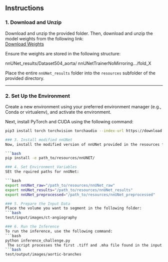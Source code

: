 ## Instructions

### 1. Download and Unzip
Download and unzip the provided folder. Then, download and unzip the model weights from the following link:  
[Download Weights](https://fileshare.uibk.ac.at/d/1f307883aec746028f24/)

Ensure the weights are stored in the following structure:

nnUNet_results/Dataset504_aorta/ nnUNetTrainerNoMirroring.../fold_X

Place the entire `nnUNet_results` folder into the `resources` subfolder of the provided directory.

---

### 2. Set Up the Environment

Create a new environment using your preferred environment manager (e.g., Conda or virtualenv), and activate the environment.

Next, install PyTorch and CUDA using the following command:

```bash
pip3 install torch torchvision torchaudio --index-url https://download.pytorch.org/whl/cu118

### 3. Install modified nnUNet
Now, install the modified version of nnUNet provided in the resources folder:

```bash
pip install -e path_to/resources/nnUNET/

### 4. Set Environment Variables
SEt the rquired paths for nnUNet:

```bash
export nnUNet_raw="/path_to/resources/nnUNet_raw"
export nnUNet_results="/path_to/resources/nnUNet_results"
export nnUNet_preprocessed="/path_to/resources/nnUNet_preprocessed"

### 5. Prepare the Input Data
Place the volume you want to segment in the following folder:
```bash
test/input/images/ct-angiography

### 6. Run the Inference
To run the inference, use the following command:
```bash
python inference_challenge.py
 The script processes the first .tiff and .mha file found in the input folder and saves the result as output.mha in the following directory:
```bash
test/output/images/aortic-branches

